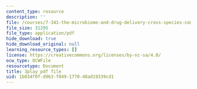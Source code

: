 ```yaml
---
content_type: resource
description: ''
file: /courses/7-341-the-microbiome-and-drug-delivery-cross-species-communication-in-health-and-disease-spring-2018/1b034f0fd963f049177048ad19339cd1_blD8f7MOhFQ.pdf
file_size: 31295
file_type: application/pdf
hide_download: true
hide_download_original: null
learning_resource_types: []
license: https://creativecommons.org/licenses/by-nc-sa/4.0/
ocw_type: OCWFile
resourcetype: Document
title: 3play pdf file
uid: 1b034f0f-d963-f049-1770-48ad19339cd1
---
```

